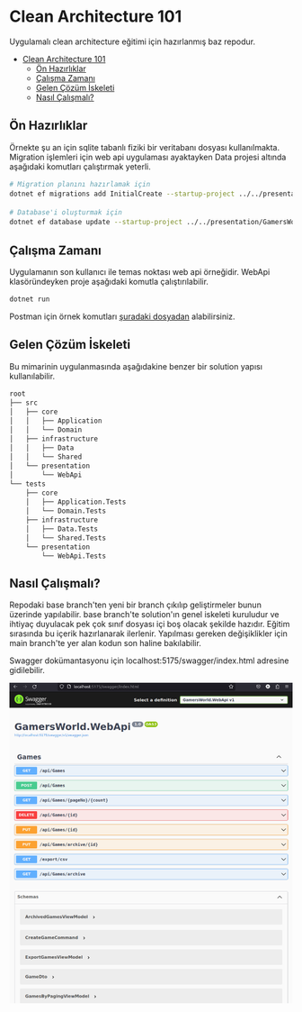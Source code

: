 # Clean Architecture 101

Uygulamalı clean architecture eğitimi için hazırlanmış baz repodur.

- [Clean Architecture 101](#clean-architecture-101)
  - [Ön Hazırlıklar](#ön-hazırlıklar)
  - [Çalışma Zamanı](#çalışma-zamanı)
  - [Gelen Çözüm İskeleti](#gelen-çözüm-i̇skeleti)
  - [Nasıl Çalışmalı?](#nasıl-çalışmalı)

## Ön Hazırlıklar

Örnekte şu an için sqlite tabanlı fiziki bir veritabanı dosyası kullanılmakta. Migration işlemleri için web api uygulaması ayaktayken Data projesi altında aşağıdaki komutları çalıştırmak yeterli.

```bash
# Migration planını hazırlamak için
dotnet ef migrations add InitialCreate --startup-project ../../presentation/GamersWorld.WebApi

# Database'i oluşturmak için
dotnet ef database update --startup-project ../../presentation/GamersWorld.WebApi
```

## Çalışma Zamanı

Uygulamanın son kullanıcı ile temas noktası web api örneğidir. WebApi klasöründeyken proje aşağıdaki komutla çalıştırılabilir.

```bash
dotnet run
```

Postman için örnek komutları [şuradaki dosyadan](Clean%20Architecture%20Training.postman_collection.json) alabilirsiniz.

## Gelen Çözüm İskeleti

Bu mimarinin uygulanmasında aşağıdakine benzer bir solution yapısı kullanılabilir.

```text
root
├── src
│   ├── core
│   │   ├── Application
│   │   └── Domain
│   ├── infrastructure
│   │   ├── Data
│   │   └── Shared
│   └── presentation
│       └── WebApi
└── tests
    ├── core
    │   ├── Application.Tests
    │   └── Domain.Tests
    ├── infrastructure
    │   ├── Data.Tests
    │   └── Shared.Tests
    └── presentation
        └── WebApi.Tests
```

## Nasıl Çalışmalı?

Repodaki base branch'ten yeni bir branch çıkılıp geliştirmeler bunun üzerinde yapılabilir. base branch'te solution'ın genel iskeleti kuruludur ve ihtiyaç duyulacak pek çok sınıf dosyası içi boş olacak şekilde hazıdır. Eğitim sırasında bu içerik hazırlanarak ilerlenir. Yapılması gereken değişiklikler için main branch'te yer alan kodun son haline bakılabilir.

Swagger dokümantasyonu için localhost:5175/swagger/index.html adresine gidilebilir.

![Swagger Runtime](swagger_runtime.png)
